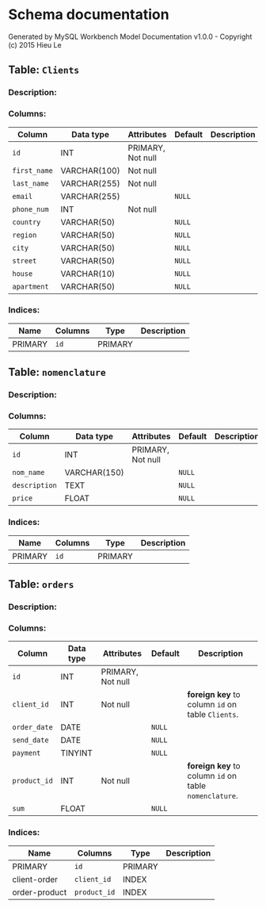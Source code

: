 # Schema documentation

Generated by MySQL Workbench Model Documentation v1.0.0 - Copyright (c) 2015 Hieu Le

## Table: `Clients`

### Description: 



### Columns: 

| Column | Data type | Attributes | Default | Description |
| --- | --- | --- | --- | ---  |
| `id` | INT | PRIMARY, Not null |   |   |
| `first_name` | VARCHAR(100) | Not null |   |   |
| `last_name` | VARCHAR(255) | Not null |   |   |
| `email` | VARCHAR(255) |  | `NULL` |   |
| `phone_num` | INT | Not null |   |   |
| `country` | VARCHAR(50) |  | `NULL` |   |
| `region` | VARCHAR(50) |  | `NULL` |   |
| `сity` | VARCHAR(50) |  | `NULL` |   |
| `street` | VARCHAR(50) |  | `NULL` |   |
| `house` | VARCHAR(10) |  | `NULL` |   |
| `apartment` | VARCHAR(50) |  | `NULL` |   |


### Indices: 

| Name | Columns | Type | Description |
| --- | --- | --- | --- |
| PRIMARY | `id` | PRIMARY |   |


## Table: `nomenclature`

### Description: 



### Columns: 

| Column | Data type | Attributes | Default | Description |
| --- | --- | --- | --- | ---  |
| `id` | INT | PRIMARY, Not null |   |   |
| `nom_name` | VARCHAR(150) |  | `NULL` |   |
| `description` | TEXT |  | `NULL` |   |
| `price` | FLOAT |  | `NULL` |   |


### Indices: 

| Name | Columns | Type | Description |
| --- | --- | --- | --- |
| PRIMARY | `id` | PRIMARY |   |


## Table: `orders`

### Description: 



### Columns: 

| Column | Data type | Attributes | Default | Description |
| --- | --- | --- | --- | ---  |
| `id` | INT | PRIMARY, Not null |   |   |
| `client_id` | INT | Not null |   |  **foreign key** to column `id` on table `Clients`. |
| `order_date` | DATE |  | `NULL` |   |
| `send_date` | DATE |  | `NULL` |   |
| `payment` | TINYINT |  | `NULL` |   |
| `product_id` | INT | Not null |   |  **foreign key** to column `id` on table `nomenclature`. |
| `sum` | FLOAT |  | `NULL` |   |


### Indices: 

| Name | Columns | Type | Description |
| --- | --- | --- | --- |
| PRIMARY | `id` | PRIMARY |   |
| client-order | `client_id` | INDEX |   |
| order-product | `product_id` | INDEX |   |


